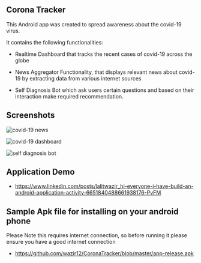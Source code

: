 Corona Tracker
-------------
This Android app was created to spread awareness about the covid-19 virus. 

It contains the following functionalities:  
*   Realtime Dashboard that tracks the recent cases of covid-19 across the globe

*  News Aggregator Functionality, that displays relevant news about covid-19 by extracting data from various internet sources 

*  Self Diagnosis Bot which ask users certain questions and based on their interaction make required recommendation.

Screenshots
-----------

![covid-19 news](https://github.com/wazir12/CoronaTracker/blob/master/news.jpg "News related to covid-19 virus")

![covid-19 dashboard](https://github.com/wazir12/CoronaTracker/blob/master/dashboard.png "Dashboard showing covid-19 cases across the globe")

![self diagnosis bot](https://github.com/wazir12/CoronaTracker/blob/master/self-diagnose-bot.jpg "Self diagnosis bot")

Application Demo
---------------

* https://www.linkedin.com/posts/lalitwazir_hi-everyone-i-have-build-an-android-application-activity-6651840488661938176-PvFM

Sample Apk file for installing on your android phone
-----------------------------------------------------

Please Note this requires internet connection, so before running it please ensure you have a good internet connection
* https://github.com/wazir12/CoronaTracker/blob/master/app-release.apk




